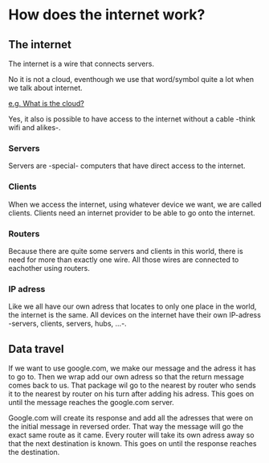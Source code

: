 # How does the internet work?

## The internet

The internet is a wire that connects servers.

No it is not a cloud, eventhough we use that word/symbol quite a lot when we talk about internet.

[e.g. What is the cloud?](https://www.youtube.com/watch?v=4OO77HFcCUs)

Yes, it also is possible to have access to the internet without a cable -think wifi and alikes-.

### Servers

Servers are -special- computers that have direct access to the internet.

### Clients

When we access the internet, using whatever device we want, we are called clients.
Clients need an internet provider to be able to go onto the internet.

### Routers

Because there are quite some servers and clients in this world, there is need for more than exactly one wire.
All those wires are connected to eachother using routers.

### IP adress

Like we all have our own adress that locates to only one place in the world, the internet is the same.
All devices on the internet have their own IP-adress -servers, clients, servers, hubs, ...-.

## Data travel

If we want to use google.com, we make our message and the adress it has to go to.
Then we wrap add our own adress so that the return message comes back to us.
That package wil go to the nearest by router who sends it to the nearest by router on his turn after adding his adress.
This goes on until the message reaches the google.com server.

Google.com will create its response and add all the adresses that were on the initial message in reversed order.
That way the message will go the exact same route as it came.
Every router will take its own adress away so that the next destination is known.
This goes on until the response reaches the destination.